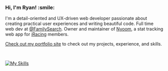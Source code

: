 <h3><b>Hi, I'm Ryan! :smile:</b></h3>

I'm a detail-oriented and UX-driven web developer passionate about creating practical user experiences and writing beautiful code. Full time web dev at <a href="https://github.com/familysearch" target="_blank">@FamilySearch</a>. Owner and maintainer of [Nyoom](https://nyoom.app), a stat tracking web app for [iRacing](https://iracing.com) members.

<a href="https://ryanbey.dev" target="_blank">Check out my portfolio site</a> to check out my projects, experience, and skills.

<br />

[![My Skills](https://skillicons.dev/icons?i=react,nextjs,astro,ts,js,html,css,scss,nodejs,netlify,cypress,jest)](https://skillicons.dev)
